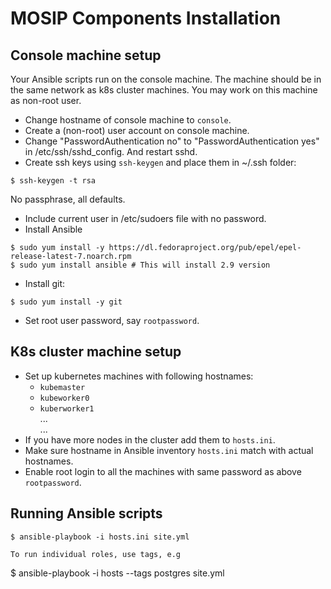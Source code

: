 # MOSIP Components Installation 
  
## Console machine setup
Your Ansible scripts run on the console machine.  The machine should be in the same network as k8s cluster machines.  You may work on this machine as non-root user.
* Change hostname of console machine to `console`.
* Create a (non-root) user account on console machine.
* Change "PasswordAuthentication no" to "PasswordAuthentication yes" in /etc/ssh/sshd_config. And restart sshd.
* Create ssh keys using `ssh-keygen` and place them in ~/.ssh folder:
```
$ ssh-keygen -t rsa
```
No passphrase, all defaults.
* Include current user in /etc/sudoers file with no password. 
* Install Ansible
```
$ sudo yum install -y https://dl.fedoraproject.org/pub/epel/epel-release-latest-7.noarch.rpm
$ sudo yum install ansible # This will install 2.9 version
```
* Install git:
```
$ sudo yum install -y git
```
* Set root user password, say `rootpassword`.

## K8s cluster machine setup
* Set up kubernetes machines with following hostnames:
  * `kubemaster`
  * `kubeworker0`
  * `kuberworker1`  
   ...  
   ...  
* If you have more nodes in the cluster add them to `hosts.ini`.   
* Make sure hostname in Ansible inventory `hosts.ini` match with actual hostnames.
* Enable root login to all the machines with same password as above `rootpassword`.

## Running Ansible scripts
```
$ ansible-playbook -i hosts.ini site.yml

To run individual roles, use tags, e.g
```
$ ansible-playbook -i hosts --tags postgres site.yml
```

